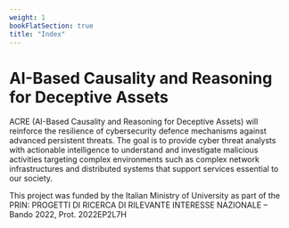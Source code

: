 ```yaml
---
weight: 1
bookFlatSection: true
title: "Index"
---
```


# AI-Based Causality and Reasoning for Deceptive Assets

ACRE (AI-Based Causality and Reasoning for Deceptive Assets) will reinforce the resilience of cybersecurity defence mechanisms against advanced persistent threats. The goal is to provide cyber threat analysts with actionable intelligence to understand and investigate malicious activities targeting complex environments such as complex network infrastructures and distributed systems that support services essential to our society. 

This project was funded by the Italian Ministry of University as part of the PRIN: PROGETTI DI RICERCA DI RILEVANTE INTERESSE NAZIONALE – Bando 2022, Prot. 2022EP2L7H

